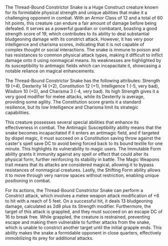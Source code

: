 The Thread-Bound Constrictor Snake is a Huge Construct creature known for its formidable physical strength and unique abilities that make it a challenging opponent in combat. With an Armor Class of 12 and a total of 60 hit points, this creature can endure a fair amount of damage before being defeated. It serves as a powerful guardian or combatant, boasting a good strength score of 19, which contributes to its ability to deal substantial bludgeoning damage with its constrict attack. However, it has very poor intelligence and charisma scores, indicating that it is not capable of complex thought or social interactions. The snake is immune to poison and has resistances to common physical attack types, making it difficult to inflict damage onto it using nonmagical means. Its weaknesses are highlighted by its susceptibility to antimagic fields which can incapacitate it, showcasing a notable reliance on magical enhancements.

The Thread-Bound Constrictor Snake has the following attributes: Strength 19 (+4), Dexterity 14 (+2), Constitution 12 (+1), Intelligence 1 (-5, very bad), Wisdom 10 (+0), and Charisma 3 (-4, very bad). Its high Strength gives it a very good modifier for melee attacks, while its Dexterity is average, providing some agility. The Constitution score grants it a standard resilience, but its low Intelligence and Charisma limit its strategic capabilities.

This creature possesses several special abilities that enhance its effectiveness in combat. The Antimagic Susceptibility ability means that the snake becomes incapacitated if it enters an antimagic field, and if targeted by dispel magic, it must succeed on a Constitution saving throw against the caster's spell save DC to avoid being forced back to its bound textile for one minute. This highlights its vulnerability to magic users. The Immutable Form ability grants it immunity against any spell or effect that could alter its physical form, further reinforcing its stability in battle. The Magic Weapons trait means that its attacks are considered magical, allowing it to bypass resistances of nonmagical creatures. Lastly, the Shifting Form ability allows it to move through very narrow spaces without restriction, enabling unique positioning in combat.

For its actions, the Thread-Bound Constrictor Snake can perform a Constrict attack, which involves a melee weapon attack modification of +6 to hit with a reach of 5 feet. On a successful hit, it deals 13 bludgeoning damage, calculated as 2d8 plus its Strength modifier. Furthermore, the target of this attack is grappled, and they must succeed on an escape DC of 16 to break free. While grappled, the creature is restrained, preventing escape and making them vulnerable to further attacks from the snake, which is unable to constrict another target until the initial grapple ends. This ability makes the snake a formidable opponent in close quarters, effectively immobilizing its prey for additional attacks.